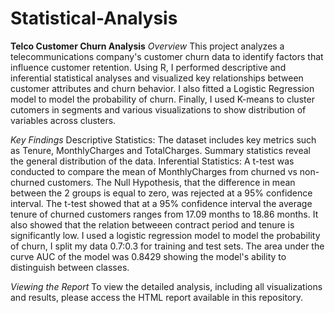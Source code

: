 # Statistical-Analysis
**Telco Customer Churn Analysis**
_Overview_
This project analyzes a telecommunications company's customer churn data to identify factors that influence customer retention. Using R, I performed descriptive and inferential statistical analyses and visualized key relationships between customer attributes and churn behavior. I also fitted a Logistic Regression model to model the probability of churn. Finally, I used K-means to cluster cutomers in segments and various visualizations to show distribution of variables across clusters.

_Key Findings_
Descriptive Statistics: The dataset includes key metrics such as Tenure, MonthlyCharges and TotalCharges. Summary statistics reveal the general distribution of the data. 
Inferential Statistics: A t-test was conducted to compare the mean of MonthlyCharges from churned vs non-churned customers. The Null Hypothesis, that the difference in mean between the 2 groups is equal to zero, was rejected at a 95% confidence interval. The t-test showed that at a 95% confidence interval the average tenure of churned customers ranges from 17.09 months to 18.86 months. It also showed that the relation betweeen contract period and tenure is significantly low.
 I used a logistic regression model to model the probability of churn, I split my data 0.7:0.3 for training and test sets. The area under the curve AUC of the model was 0.8429 showing the model's ability to distinguish between classes.

_Viewing the Report_
To view the detailed analysis, including all visualizations and results, please access the HTML report available in this repository. 
